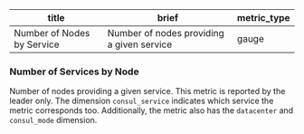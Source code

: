 title | brief | metric_type
------|-------|------------
Number of Nodes by Service | Number of nodes providing a given service | gauge

### Number of Services by Node
Number of nodes providing a given service. This metric is reported by the leader only. The dimension `consul_service` indicates which service the metric corresponds too. Additionally, the metric also has the `datacenter` and `consul_mode` dimension.
